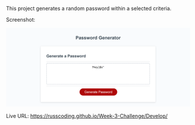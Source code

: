 This project generates a random password within a selected criteria.

Screenshot:

![Webpage Preview](/Develop/assets/screencapture-file-C-Users-R-Desktop-Colombia-Bootcamp-Challenge-3-Develop-index-html-2022-03-21-03_59_17.png)


Live URL: https://russcoding.github.io/Week-3-Challenge/Develop/